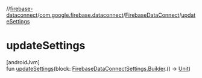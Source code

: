 //[firebase-dataconnect](../../../index.md)/[com.google.firebase.dataconnect](../index.md)/[FirebaseDataConnect](index.md)/[updateSettings](update-settings.md)

# updateSettings

[androidJvm]\
fun [updateSettings](update-settings.md)(block: [FirebaseDataConnectSettings.Builder](../-firebase-data-connect-settings/-builder/index.md).() -&gt; [Unit](https://kotlinlang.org/api/latest/jvm/stdlib/kotlin/-unit/index.html))
